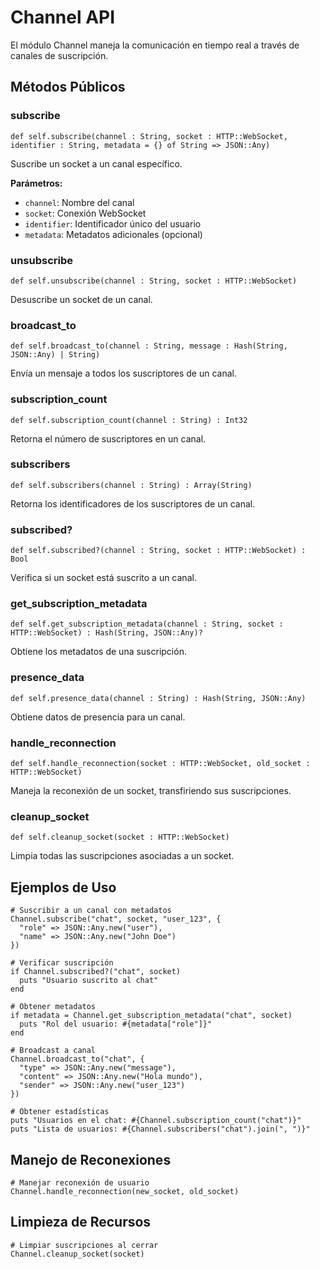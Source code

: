# Channel API

El módulo Channel maneja la comunicación en tiempo real a través de canales de suscripción.

## Métodos Públicos

### subscribe
```crystal
def self.subscribe(channel : String, socket : HTTP::WebSocket, identifier : String, metadata = {} of String => JSON::Any)
```
Suscribe un socket a un canal específico.

**Parámetros:**
- `channel`: Nombre del canal
- `socket`: Conexión WebSocket
- `identifier`: Identificador único del usuario
- `metadata`: Metadatos adicionales (opcional)

### unsubscribe
```crystal
def self.unsubscribe(channel : String, socket : HTTP::WebSocket)
```
Desuscribe un socket de un canal.

### broadcast_to
```crystal
def self.broadcast_to(channel : String, message : Hash(String, JSON::Any) | String)
```
Envía un mensaje a todos los suscriptores de un canal.

### subscription_count
```crystal
def self.subscription_count(channel : String) : Int32
```
Retorna el número de suscriptores en un canal.

### subscribers
```crystal
def self.subscribers(channel : String) : Array(String)
```
Retorna los identificadores de los suscriptores de un canal.

### subscribed?
```crystal
def self.subscribed?(channel : String, socket : HTTP::WebSocket) : Bool
```
Verifica si un socket está suscrito a un canal.

### get_subscription_metadata
```crystal
def self.get_subscription_metadata(channel : String, socket : HTTP::WebSocket) : Hash(String, JSON::Any)?
```
Obtiene los metadatos de una suscripción.

### presence_data
```crystal
def self.presence_data(channel : String) : Hash(String, JSON::Any)
```
Obtiene datos de presencia para un canal.

### handle_reconnection
```crystal
def self.handle_reconnection(socket : HTTP::WebSocket, old_socket : HTTP::WebSocket)
```
Maneja la reconexión de un socket, transfiriendo sus suscripciones.

### cleanup_socket
```crystal
def self.cleanup_socket(socket : HTTP::WebSocket)
```
Limpia todas las suscripciones asociadas a un socket.

## Ejemplos de Uso

```crystal
# Suscribir a un canal con metadatos
Channel.subscribe("chat", socket, "user_123", {
  "role" => JSON::Any.new("user"),
  "name" => JSON::Any.new("John Doe")
})

# Verificar suscripción
if Channel.subscribed?("chat", socket)
  puts "Usuario suscrito al chat"
end

# Obtener metadatos
if metadata = Channel.get_subscription_metadata("chat", socket)
  puts "Rol del usuario: #{metadata["role"]}"
end

# Broadcast a canal
Channel.broadcast_to("chat", {
  "type" => JSON::Any.new("message"),
  "content" => JSON::Any.new("Hola mundo"),
  "sender" => JSON::Any.new("user_123")
})

# Obtener estadísticas
puts "Usuarios en el chat: #{Channel.subscription_count("chat")}"
puts "Lista de usuarios: #{Channel.subscribers("chat").join(", ")}"
```

## Manejo de Reconexiones

```crystal
# Manejar reconexión de usuario
Channel.handle_reconnection(new_socket, old_socket)
```

## Limpieza de Recursos

```crystal
# Limpiar suscripciones al cerrar
Channel.cleanup_socket(socket)
``` 